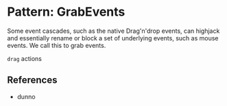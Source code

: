 # Pattern: GrabEvents

Some event cascades, such as the native Drag'n'drop events, can highjack and essentially rename or block a set of underlying events, such as mouse events. We call this to grab events.

 `drag` actions

## References

 * dunno
